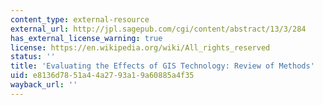 ```yaml
---
content_type: external-resource
external_url: http://jpl.sagepub.com/cgi/content/abstract/13/3/284
has_external_license_warning: true
license: https://en.wikipedia.org/wiki/All_rights_reserved
status: ''
title: 'Evaluating the Effects of GIS Technology: Review of Methods'
uid: e8136d78-51a4-4a27-93a1-9a60885a4f35
wayback_url: ''
---
```

